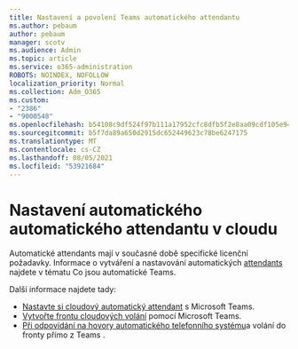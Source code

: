 ```yaml
---
title: Nastavení a povolení Teams automatického attendantu
ms.author: pebaum
author: pebaum
manager: scotv
ms.audience: Admin
ms.topic: article
ms.service: o365-administration
ROBOTS: NOINDEX, NOFOLLOW
localization_priority: Normal
ms.collection: Adm_O365
ms.custom:
- "2386"
- "9000548"
ms.openlocfilehash: b54108c9df524f97b111a17952cfc8dfb5f2e8aa09cdf105e9452fcc27dc1028
ms.sourcegitcommit: b5f7da89a650d2915dc652449623c78be6247175
ms.translationtype: MT
ms.contentlocale: cs-CZ
ms.lasthandoff: 08/05/2021
ms.locfileid: "53921684"
---
```

# <a name="set-up-a-cloud-auto-attendant"></a>Nastavení automatického automatického attendantu v cloudu

Automatické attendants mají v současné době specifické licenční požadavky. Informace o vytváření a nastavování automatických [attendants](https://docs.microsoft.com/microsoftteams/what-are-phone-system-auto-attendants) najdete v tématu Co jsou automatické Teams. 

Další informace najdete tady:

- [Nastavte si cloudový automatický attendant](https://docs.microsoft.com/microsoftteams/create-a-phone-system-auto-attendant) s Microsoft Teams. 
- [Vytvořte frontu cloudových volání](https://docs.microsoft.com/microsoftteams/create-a-phone-system-call-queue) pomocí Microsoft Teams. 
- [Při odpovídání na hovory automatického telefonního systému](https://docs.microsoft.com/microsoftteams/answer-auto-attendant-and-call-queue-calls)a volání do fronty přímo z Teams . 